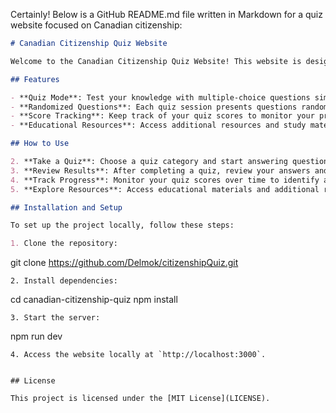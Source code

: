 Certainly! Below is a GitHub README.md file written in Markdown for a quiz website focused on Canadian citizenship:

```markdown
# Canadian Citizenship Quiz Website

Welcome to the Canadian Citizenship Quiz Website! This website is designed to help individuals prepare for the Canadian citizenship test by providing a platform to practice with quiz questions related to Canadian history, government, geography, and culture.

## Features

- **Quiz Mode**: Test your knowledge with multiple-choice questions similar to those found on the official Canadian citizenship test.
- **Randomized Questions**: Each quiz session presents questions randomly to enhance learning and retention.
- **Score Tracking**: Keep track of your quiz scores to monitor your progress over time.
- **Educational Resources**: Access additional resources and study materials to deepen your understanding of Canadian citizenship.

## How to Use

2. **Take a Quiz**: Choose a quiz category and start answering questions. Each quiz consists of multiple-choice questions with instant feedback.
3. **Review Results**: After completing a quiz, review your answers and see the correct answers to improve your knowledge.
4. **Track Progress**: Monitor your quiz scores over time to identify areas for improvement and track your learning journey.
5. **Explore Resources**: Access educational materials and additional resources to enhance your understanding of Canadian citizenship topics.

## Installation and Setup

To set up the project locally, follow these steps:

1. Clone the repository:
   ```
   git clone https://github.com/Delmok/citizenshipQuiz.git
   ```
2. Install dependencies:
   ```
   cd canadian-citizenship-quiz
   npm install
   ```
3. Start the server:
   ```
   npm run dev
   ```
4. Access the website locally at `http://localhost:3000`.


## License

This project is licensed under the [MIT License](LICENSE).
